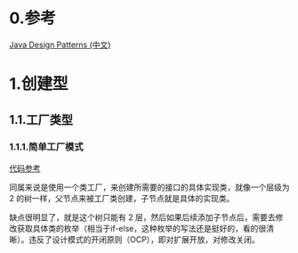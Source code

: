 # 0.参考
[Java Design Patterns (中文)](https://java-design-patterns.com/zh/patterns/)

# 1.创建型

## 1.1.工厂类型

### 1.1.1.简单工厂模式

[代码参考](https://java-design-patterns.com/zh/patterns/factory/#%E8%A7%A3%E9%87%8A)

同属来说是使用一个类工厂，来创建所需要的接口的具体实现类，就像一个层级为 2 的树一样，父节点来被工厂类创建，子节点就是具体的实现类。

缺点很明显了，就是这个树只能有 2 层，然后如果后续添加子节点后，需要去修改获取具体类的枚举（相当于if-else，这种枚举的写法还是挺好的，看的很清晰）。违反了设计模式的开闭原则（OCP），即对扩展开放，对修改关闭。





